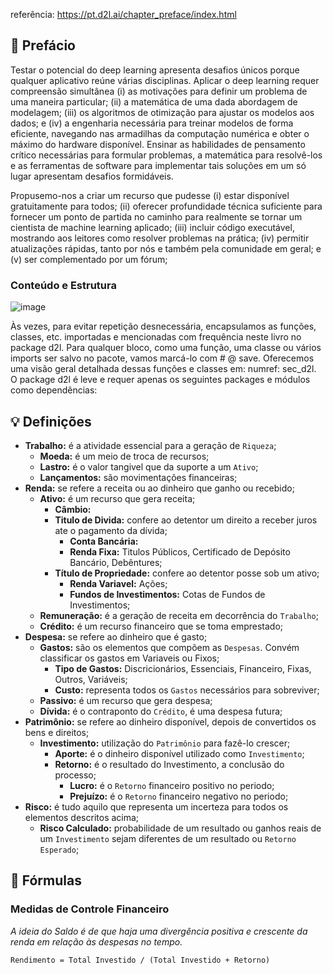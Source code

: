 referência: https://pt.d2l.ai/chapter_preface/index.html

## 💸 Prefácio
Testar o potencial do deep learning apresenta desafios únicos porque qualquer aplicativo reúne várias disciplinas. Aplicar o deep learning requer compreensão simultânea (i) as motivações para definir um problema de uma maneira particular; (ii) a matemática de uma dada abordagem de modelagem; (iii) os algoritmos de otimização para ajustar os modelos aos dados; e (iv) a engenharia necessária para treinar modelos de forma eficiente, navegando nas armadilhas da computação numérica e obter o máximo do hardware disponível. Ensinar as habilidades de pensamento crítico necessárias para formular problemas, a matemática para resolvê-los e as ferramentas de software para implementar tais soluções em um só lugar apresentam desafios formidáveis.

Propusemo-nos a criar um recurso que pudesse (i) estar disponível gratuitamente para todos; (ii) oferecer profundidade técnica suficiente para fornecer um ponto de partida no caminho para realmente se tornar um cientista de machine learning aplicado; (iii) incluir código executável, mostrando aos leitores como resolver problemas na prática; (iv) permitir atualizações rápidas, tanto por nós e também pela comunidade em geral; e (v) ser complementado por um fórum;

### Conteúdo e Estrutura

![image](https://github.com/user-attachments/assets/e34d70ed-ba2a-4281-9620-b93e22502307)

Às vezes, para evitar repetição desnecessária, encapsulamos as funções, classes, etc. importadas e mencionadas com frequência neste livro no package d2l. Para qualquer bloco, como uma função, uma classe ou vários imports ser salvo no pacote, vamos marcá-lo com # @ save. Oferecemos uma visão geral detalhada dessas funções e classes em: numref: sec_d2l. O package d2l é leve e requer apenas os seguintes packages e módulos como dependências:


## 💡 Definições
* **Trabalho:** é a atividade essencial para a geração de `Riqueza`;
  - **Moeda:** é um meio de troca de recursos;
  - **Lastro:** é o valor tangivel que da suporte a um `Ativo`;
  - **Lançamentos:** são movimentações financeiras;
* **Renda:** se refere a receita ou ao dinheiro que ganho ou recebido;
  - **Ativo:** é um recurso que gera receita;
    - **Câmbio:**
    - **Titulo de Divida:** confere ao detentor um direito a receber juros ate o pagamento da dívida;
      - **Conta Bancária:**
      - **Renda Fixa:** Titulos Públicos, Certificado de Depósito Bancário, Debêntures;
    - **Título de Propriedade:** confere ao detentor posse sob um ativo;
      - **Renda Variavel:** Ações;
      - **Fundos de Investimentos:** Cotas de Fundos de Investimentos;
  - **Remuneração:** é a geração de receita em decorrência do `Trabalho`;
  - **Crédito:** é um recurso financeiro que se toma emprestado;
* **Despesa:** se refere ao dinheiro que é gasto;
  - **Gastos:** são os elementos que compõem as `Despesas`. Convém classificar os gastos em Variaveis ou Fixos;
    - **Tipo de Gastos:** Discricionários, Essenciais, Financeiro, Fixas, Outros, Variáveis;
    - **Custo:** representa todos os `Gastos` necessários para sobreviver;
  - **Passivo:** é um recurso que gera despesa;
  - **Dívida:** é o contraponto do `Crédito`, é uma despesa futura;
* **Patrimônio:** se refere ao dinheiro disponível, depois de convertidos os bens e direitos;
  - **Investimento:** utilização do `Patrimônio` para fazê-lo crescer;
    - **Aporte:** é o dinheiro disponível utilizado como `Investimento`;
    - **Retorno:** é o resultado do Investimento, a conclusão do processo;
      - **Lucro:** é o `Retorno` financeiro positivo no periodo;
      - **Prejuízo:** é o `Retorno` financeiro negativo no periodo;
* **Risco:** é tudo aquilo que representa um incerteza para todos os elementos descritos acima;
  - **Risco Calculado:** probabilidade de um resultado ou ganhos reais de um `Investimento` sejam diferentes de um resultado ou `Retorno Esperado`;



## 🧮 Fórmulas
### Medidas de Controle Financeiro


_A ideia do Saldo é de que haja uma divergência positiva e crescente da renda em relação às despesas no tempo._
```
Rendimento = Total Investido / (Total Investido + Retorno)
```

